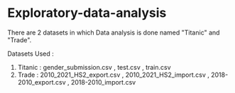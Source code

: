 # Exploratory-data-analysis

There are 2 datasets in which Data analysis is done named "Titanic" and "Trade".

Datasets Used : 
1) Titanic : gender_submission.csv , test.csv , train.csv
2) Trade : 2010_2021_HS2_export.csv , 2010_2021_HS2_import.csv , 2018-2010_export.csv , 2018-2010_import.csv
